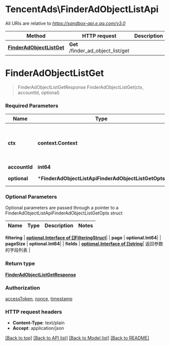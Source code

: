 # TencentAds\FinderAdObjectListApi

All URIs are relative to *https://sandbox-api.e.qq.com/v3.0*

Method | HTTP request | Description
------------- | ------------- | -------------
[**FinderAdObjectListGet**](FinderAdObjectListApi.md#FinderAdObjectListGet) | **Get** /finder_ad_object_list/get | 


# **FinderAdObjectListGet**
> FinderAdObjectListGetResponse FinderAdObjectListGet(ctx, accountId, optional)


### Required Parameters

Name | Type | Description  | Notes
------------- | ------------- | ------------- | -------------
 **ctx** | **context.Context** | context for authentication, logging, cancellation, deadlines, tracing, etc.
  **accountId** | **int64**|  | 
 **optional** | ***FinderAdObjectListApiFinderAdObjectListGetOpts** | optional parameters | nil if no parameters

### Optional Parameters
Optional parameters are passed through a pointer to a FinderAdObjectListApiFinderAdObjectListGetOpts struct

Name | Type | Description  | Notes
------------- | ------------- | ------------- | -------------

 **filtering** | [**optional.Interface of []FilteringStruct**](FilteringStruct.md)|  | 
 **page** | **optional.Int64**|  | 
 **pageSize** | **optional.Int64**|  | 
 **fields** | [**optional.Interface of []string**](string.md)| 返回参数的字段列表 | 

### Return type

[**FinderAdObjectListGetResponse**](FinderAdObjectListGetResponse.md)

### Authorization

[accessToken](../README.md#accessToken), [nonce](../README.md#nonce), [timestamp](../README.md#timestamp)

### HTTP request headers

 - **Content-Type**: text/plain
 - **Accept**: application/json

[[Back to top]](#) [[Back to API list]](../README.md#documentation-for-api-endpoints) [[Back to Model list]](../README.md#documentation-for-models) [[Back to README]](../README.md)

